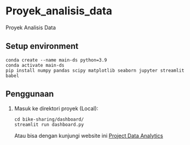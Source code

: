 # Proyek_analisis_data
Proyek Analisis Data 
## Setup environment
```
conda create --name main-ds python=3.9
conda activate main-ds
pip install numpy pandas scipy matplotlib seaborn jupyter streamlit babel
```
## Penggunaan
1. Masuk ke direktori proyek (Local):

    ```shell
    cd bike-sharing/dashboard/
    streamlit run dashboard.py
    ```
    Atau bisa dengan kunjungi website ini [Project Data Analytics](https://submission1726.streamlit.app/)

